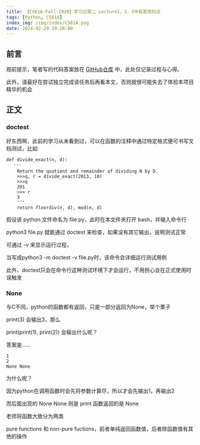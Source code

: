 ```yaml
---
title: 【CS61A-Fall-2020】学习记录二 Lecture1，2，3中有意思的点
tags: [Python, CS61A]
index_img: /img/index/CS61A.png
date: 2024-02-29 19:28:00
---
```

## 前言
观前提示，笔者写的代码答案放在 [GitHub仓库](https://github.com/HSLix/CS61A-Fall-2020) 中，此处仅记录过程与心得。

此外，请最好在尝试独立完成该任务后再看本文，否则就很可能失去了体验本项目精华的机会

## 正文
### doctest
好东西啊，此前的学习从未看到过，可以在函数的注释中通过特定格式便可书写文档测试，比如
```
def divide_exact(n, d):
 　'''
    Return the quotient and remainder of dividing N by D.
    >>>q, r = divide_exact(2013, 10)
    >>>q
    201
    >>> r
    3
    '''    
    return floordiv(n, d), mod(n, d)
```
假设该 python 文件命名为 file.py，此时在本文件夹打开 bash，并输入命令行

python3  file.py 就能通过 doctest 来检查，如果没有其它输出，说明测试正常

可通过 -v 来显示运行过程，

当写成python3 -m doctest -v file.py时，该命令会详细运行测试用例

此外，doctest只会在命令行这种测试环境下才会运行，不用担心会在正式使用时误触发

 

### None
与C不同，python的函数都有返回，只是一部分返回为None，举个栗子

print(3)
会输出3，那么

print(print(1), print(2))
会输出什么呢？

答案是……

```
1
2
None None
```

为什么呢？

因为python在调用函数时会先将参数计算尽，所以才会先输出1，再输出2

而后面出现的 None None 则是 print 函数返回的是 None

老师将函数大致分为两类

pure functions 和 non-pure fuctions，前者单纯返回函数值，后者除函数值有其他的操作